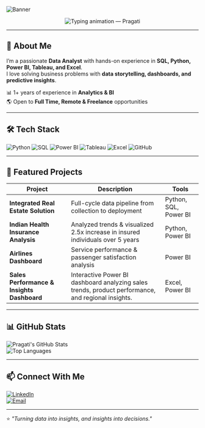 <!-- Profile Banner -->
![Banner](https://img.shields.io/badge/Data%20Analyst-Transforming%20Data%20Into%20Insights-blueviolet?style=for-the-badge)

<!-- Typing Animation -->
<p align="center">
  <img src="https://readme-typing-svg.herokuapp.com?font=Fira+Code&size=26&duration=3000&pause=800&color=7F56D9&width=750&height=80&lines=Hi+there,+I'm+Pragati👋;Data+Analyst+%7C+SQL+%7C+Python+%7C+Power+BI;Turning+data+into+insights+%26+decisions;Open+to+Full+Time+Remote+%26+Freelance+Opportunities" alt="Typing animation — Pragati" />
</p>

---

## 🚀 About Me
I’m a passionate **Data Analyst** with hands-on experience in **SQL, Python, Power BI, Tableau, and Excel**.  
I love solving business problems with **data storytelling, dashboards, and predictive insights**.
 
📊 1+ years of experience in **Analytics & BI**  
🌎 Open to **Full Time, Remote & Freelance** opportunities  

---

## 🛠 Tech Stack
![Python](https://img.shields.io/badge/Python-FFD43B?style=for-the-badge&logo=python&logoColor=blue)
![SQL](https://img.shields.io/badge/SQL-025E8C?style=for-the-badge&logo=postgresql&logoColor=white)
![Power BI](https://img.shields.io/badge/Power%20BI-F2C811?style=for-the-badge&logo=powerbi&logoColor=black)
![Tableau](https://img.shields.io/badge/Tableau-005571?style=for-the-badge&logo=tableau&logoColor=white)
![Excel](https://img.shields.io/badge/Excel-217346?style=for-the-badge&logo=microsoft-excel&logoColor=white)
![GitHub](https://img.shields.io/badge/GitHub-181717?style=for-the-badge&logo=github&logoColor=white)

---

## 📂 Featured Projects
| Project | Description | Tools |
|---------|-------------|-------|
| **Integrated Real Estate Solution** | Full-cycle data pipeline from collection to deployment | Python, SQL, Power BI |
| **Indian Health Insurance Analysis** | Analyzed trends & visualized 2.5x increase in insured individuals over 5 years | Python, Power BI |
| **Airlines Dashboard** | Service performance & passenger satisfaction analysis | Power BI |
| **Sales Performance & Insights Dashboard** | Interactive Power BI dashboard analyzing sales trends, product performance, and regional insights.| Excel, Power BI |


---

## 📊 GitHub Stats
![Pragati's GitHub Stats](https://github-readme-stats.vercel.app/api?username=Pragati928&show_icons=true&theme=tokyonight)  
![Top Languages](https://github-readme-stats.vercel.app/api/top-langs/?username=Pragati928&layout=compact&theme=tokyonight)

---

## 📫 Connect With Me
[![LinkedIn](https://img.shields.io/badge/LinkedIn-0A66C2?style=for-the-badge&logo=linkedin&logoColor=white)](https://www.linkedin.com/in/pragati-kumari-b60352305)  
[![Email](https://img.shields.io/badge/Email-D14836?style=for-the-badge&logo=gmail&logoColor=white)](mailto:pragatikumari928@gmail.com)

---

⭐ *"Turning data into insights, and insights into decisions."*
